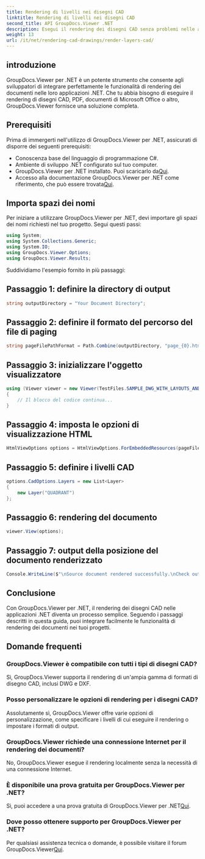 ```yaml
---
title: Rendering di livelli nei disegni CAD
linktitle: Rendering di livelli nei disegni CAD
second_title: API GroupDocs.Viewer .NET
description: Esegui il rendering dei disegni CAD senza problemi nelle applicazioni .NET con GroupDocs.Viewer per .NET. Esplora le opzioni di rendering, personalizza i livelli e altro ancora.
weight: 13
url: /it/net/rendering-cad-drawings/render-layers-cad/
---
```

## introduzione
GroupDocs.Viewer per .NET è un potente strumento che consente agli sviluppatori di integrare perfettamente le funzionalità di rendering dei documenti nelle loro applicazioni .NET. Che tu abbia bisogno di eseguire il rendering di disegni CAD, PDF, documenti di Microsoft Office o altro, GroupDocs.Viewer fornisce una soluzione completa.
## Prerequisiti
Prima di immergerti nell'utilizzo di GroupDocs.Viewer per .NET, assicurati di disporre dei seguenti prerequisiti:
- Conoscenza base del linguaggio di programmazione C#.
- Ambiente di sviluppo .NET configurato sul tuo computer.
-  GroupDocs.Viewer per .NET installato. Puoi scaricarlo da[Qui](https://releases.groupdocs.com/viewer/net/).
-  Accesso alla documentazione GroupDocs.Viewer per .NET come riferimento, che può essere trovata[Qui](https://tutorials.groupdocs.com/viewer/net/).

## Importa spazi dei nomi
Per iniziare a utilizzare GroupDocs.Viewer per .NET, devi importare gli spazi dei nomi richiesti nel tuo progetto. Segui questi passi:

```csharp
using System;
using System.Collections.Generic;
using System.IO;
using GroupDocs.Viewer.Options;
using GroupDocs.Viewer.Results;
```

Suddividiamo l'esempio fornito in più passaggi:
## Passaggio 1: definire la directory di output
```csharp
string outputDirectory = "Your Document Directory";
```
## Passaggio 2: definire il formato del percorso del file di paging
```csharp
string pageFilePathFormat = Path.Combine(outputDirectory, "page_{0}.html");
```
## Passaggio 3: inizializzare l'oggetto visualizzatore
```csharp
using (Viewer viewer = new Viewer(TestFiles.SAMPLE_DWG_WITH_LAYOUTS_AND_LAYERS))
{
    // Il blocco del codice continua...
}
```
## Passaggio 4: imposta le opzioni di visualizzazione HTML
```csharp
HtmlViewOptions options = HtmlViewOptions.ForEmbeddedResources(pageFilePathFormat);
```
## Passaggio 5: definire i livelli CAD
```csharp
options.CadOptions.Layers = new List<Layer>
{
    new Layer("QUADRANT")
};
```
## Passaggio 6: rendering del documento
```csharp
viewer.View(options);
```
## Passaggio 7: output della posizione del documento renderizzato
```csharp
Console.WriteLine($"\nSource document rendered successfully.\nCheck output in {outputDirectory}.");
```

## Conclusione
Con GroupDocs.Viewer per .NET, il rendering dei disegni CAD nelle applicazioni .NET diventa un processo semplice. Seguendo i passaggi descritti in questa guida, puoi integrare facilmente le funzionalità di rendering dei documenti nei tuoi progetti.
## Domande frequenti
### GroupDocs.Viewer è compatibile con tutti i tipi di disegni CAD?
Sì, GroupDocs.Viewer supporta il rendering di un'ampia gamma di formati di disegno CAD, inclusi DWG e DXF.
### Posso personalizzare le opzioni di rendering per i disegni CAD?
Assolutamente sì, GroupDocs.Viewer offre varie opzioni di personalizzazione, come specificare i livelli di cui eseguire il rendering o impostare i formati di output.
### GroupDocs.Viewer richiede una connessione Internet per il rendering dei documenti?
No, GroupDocs.Viewer esegue il rendering localmente senza la necessità di una connessione Internet.
### È disponibile una prova gratuita per GroupDocs.Viewer per .NET?
 Sì, puoi accedere a una prova gratuita di GroupDocs.Viewer per .NET[Qui](https://releases.groupdocs.com/).
### Dove posso ottenere supporto per GroupDocs.Viewer per .NET?
 Per qualsiasi assistenza tecnica o domande, è possibile visitare il forum GroupDocs.Viewer[Qui](https://forum.groupdocs.com/c/viewer/9).